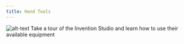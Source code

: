 ```yaml
---
title: Hand Tools
---
```

![alt-text](../assets/workshops/is.jpg)
Take a tour of the Invention Studio and learn how to use their available equipment
